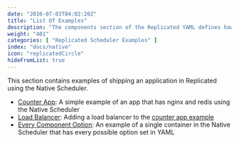 ```yaml
---
date: "2016-07-03T04:02:20Z"
title: "List Of Examples"
description: "The components section of the Replicated YAML defines how the containers will be created and started."
weight: "401"
categories: [ "Replicated Scheduler Examples" ]
index: "docs/native"
icon: "replicatedCircle"
hideFromList: true
---
```


This section contains examples of shipping an application in Replicated using the Native Scheduler.

- [Counter App](../counter-app): A simple example of an app that has nginx and redis using the Native Scheduler
- [Load Balancer](../load-balancer-example): Adding a load balancer to the [counter app example](../counter-app)
- [Every Component Option](../every-component-option): An example of a single container in the Native Scheduler that has every possible option set in YAML
